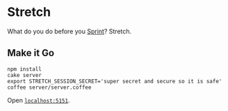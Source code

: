 # Stretch

What do you do before you [Sprint](https://sprint.ly)? Stretch.

## Make it Go

```
npm install
cake server
export STRETCH_SESSION_SECRET='super secret and secure so it is safe'
coffee server/server.coffee
```

Open [`localhost:5151`](localhost:5151).
